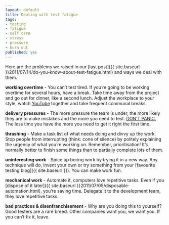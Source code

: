 ```yaml
---
layout: default
title: Dealing with test fatigue
tags:
- testing
- fatigue
- self care
- stress
- pressure
- burn out
published: yes
---
```

Here are the problems we raised in our [last post]({{ site.baseurl }}2011/07/14/do-you-know-about-test-fatigue.html) and ways we deal with them.

**working overtime** - You can’t test tired. If you’re going to be working overtime for several hours, have a break. Take time away from the project and go out for dinner, like a second lunch. Adjust the workplace to your style, watch [YouTube](http://www.youtube.com/watch?v=oHg5SJYRHA0) together and take frequent communal breaks.

**delivery pressures** - The more pressure the team is under, the more likely they are to make mistakes and the more you need to test. [DON’T PANIC.](http://bit.ly/lOw9RM) The less time you have the more you need to get it right the first time.

**thrashing** - Make a task list of what needs doing and divvy up the work. Stop people from interrupting (think: cone of silence) by politely explaining the urgency of what you’re working on.  Remember, prioritisation! It’s normally better to finish some things than to partially complete lots of them.

**uninteresting work** - Spice up boring work by trying it in a new way. Any technique will do, invent your own or try something from your [favourite testing blog]({{ site.baseurl }}). You can make work fun.

**mechanical work** - Automate it, computers love repetitive tasks. Even if you [dispose of it later]({{ site.baseurl }}2011/07/05/disposable-automation.html), you’re saving time. Delegate it to the development team, they love repetitive tasks.

**bad practices & disenfranchisement** - Why are you doing this to yourself? Good testers are a rare  breed. Other companies want you, we want you. If you can’t fix it, leave.
